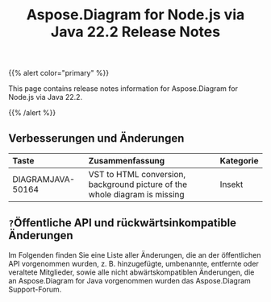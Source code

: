 ﻿---
title: Aspose.Diagram for Node.js via Java 22.2 Release Notes
type: docs
weight: 26
url: /de/java/aspose-diagram-for-node-js-via-java-22-2-release-notes/
---
{{% alert color="primary" %}}

This page contains release notes information for Aspose.Diagram for Node.js via Java 22.2.

{{% /alert %}}
## **Verbesserungen und Änderungen**  ##

|**Taste**|**Zusammenfassung**|**Kategorie**|
|:- |:- |:- |
|DIAGRAMJAVA-50164|VST to HTML conversion, background picture of the whole diagram is missing|Insekt|

## `?`**Öffentliche API und rückwärtsinkompatible Änderungen**
Im Folgenden finden Sie eine Liste aller Änderungen, die an der öffentlichen API vorgenommen wurden, z. B. hinzugefügte, umbenannte, entfernte oder veraltete Mitglieder, sowie alle nicht abwärtskompatiblen Änderungen, die an Aspose.Diagram for Java vorgenommen wurden das Aspose.Diagram Support-Forum.


